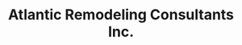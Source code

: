 ---
title: "Atlantic Remodeling Consultants Inc."
url: /jackson/atlantic-remodeling-consultants-inc/
shop: Küchen
---